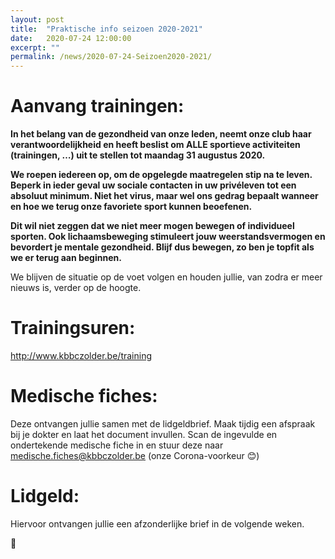 ```yaml
---
layout: post
title:  "Praktische info seizoen 2020-2021"
date:   2020-07-24 12:00:00
excerpt: ""
permalink: /news/2020-07-24-Seizoen2020-2021/
---
```


# Aanvang trainingen:

**In het belang van de gezondheid van onze leden, neemt onze club haar verantwoordelijkheid en heeft beslist om ALLE sportieve activiteiten (trainingen, …)  uit te stellen tot maandag 31 augustus 2020.**

**We roepen iedereen op, om de opgelegde maatregelen stip na te leven. Beperk in ieder geval uw sociale contacten in uw privéleven tot een absoluut minimum. Niet het virus, maar wel ons gedrag bepaalt wanneer en hoe we terug onze favoriete sport kunnen beoefenen.**

**Dit wil niet zeggen dat we niet meer mogen bewegen of individueel sporten. Ook lichaamsbeweging stimuleert jouw weerstandsvermogen en bevordert je mentale gezondheid. Blijf dus bewegen, zo ben je topfit als we er terug aan beginnen.**

We blijven de situatie op de voet volgen en houden jullie, van zodra er meer nieuws is, verder op de hoogte.


# Trainingsuren:

http://www.kbbczolder.be/training

# Medische fiches:

Deze ontvangen jullie samen met de lidgeldbrief.
Maak tijdig een afspraak bij je dokter en laat het document invullen.
Scan de ingevulde en ondertekende medische fiche in en stuur deze naar medische.fiches@kbbczolder.be  (onze Corona-voorkeur 😊)

# Lidgeld:

Hiervoor ontvangen jullie een afzonderlijke brief in de volgende weken.


:basketball:
